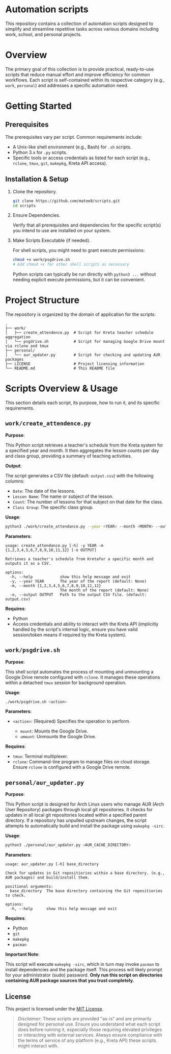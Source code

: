 # Automation scripts

This repository contains a collection of automation scripts designed to simplify
and streamline repetitive tasks across various domains including work, school,
and personal projects.

# Overview

The primary goal of this collection is to provide practical, ready-to-use
scripts that reduce manual effort and improve efficiency for common workflows.
Each script is self-contained within its respective category (e.g., `work`,
`personal`) and addresses a specific automation need.

# Getting Started

## Prerequisites

The prerequisites vary per script. Common requirements include:

-   A Unix-like shell environment (e.g., Bash) for `.sh` scripts.
-   Python 3.x for `.py` scripts.
-   Specific tools or access credentials as listed for each script (e.g., 
    `rclone`, `tmux`, `git`, `makepkg`, Kreta API access).

## Installation & Setup

1.  Clone the repository.

    ```bash
    git clone https://github.com/matee8/scripts.git
    cd scripts
    ```

2.  Ensure Dependencies.

    Verify that all prerequisites and dependencies for the specific script(s)
    you intend to use are installed on your system.

3.  Make Scripts Executable (if needed).

    For shell scripts, you might need to grant execute permissions:

    ```bash
    chmod +x work/psgdrive.sh
    # Add chmod +x for other shell scripts as necessary
    ```

    Python scripts can typically be run directly with `python3 ...` without
    needing explicit execute permissions, but it can be convenient.

# Project Structure

The repository is organized by the domain of application for the scripts:

```
.
├── work/
│   ├── create_attendence.py  # Script for Kreta teacher schedule aggregation
│   └── psgdrive.sh           # Script for managing Google Drive mount via rclone and tmux
├── personal/
│   └── aur_updater.py        # Script for checking and updating AUR packages
├── LICENSE                   # Project licensing information
└── README.md                 # This README file
```

# Scripts Overview & Usage

This section details each script, its purpose, how to run it, and its specific
requirements.

## `work/create_attendence.py`

**Purpose**:

This Python script retrieves a teacher's schedule from the Kreta system for a
specified year and month. It then aggregates the lesson counts per day and
class group, providing a summary of teaching activities.

**Output**:

The script generates a CSV file (default: `output.csv`) with the following columns:

-   `Date`: The date of the lessons.
-   `Lesson Name`: The name or subject of the lesson.
-   `Count`: The number of lessons for that subject on that date for the class.
-   `Class Group`: The specific class group.

**Usage**:

```bash
python3 ./work/create_attendance.py --year <YEAR> --month <MONTH> --output <OUTPUT_FILE_PATH>
```

**Parameters**:

```plaintext
usage: create_attendance.py [-h] -y YEAR -m {1,2,3,4,5,6,7,8,9,10,11,12} [-o OUTPUT]

Retrieves a teacher's schedule from Kretafor a specific month and outputs it as a CSV.

options:
  -h, --help            show this help message and exit
  -y, --year YEAR       The year of the report (default: None)
  -m, --month {1,2,3,4,5,6,7,8,9,10,11,12}
                        The month of the report (default: None)
  -o, --output OUTPUT   Path to the output CSV file. (default: output.csv)
```

**Requires**:

-   Python
-   Access credentials and ability to interact with the Kreta API (implicitly
    handled by the script's internal logic, ensure you have valid session/token
    means if required by the Kreta system).

## `work/psgdrive.sh`

**Purpose**:

This shell script automates the process of mounting and unmounting a Google
Drive remote configured with `rclone`. It manages these operations within a
detached `tmux` session for background operation.

**Usage**:

```bash
./work/psgdrive.sh <action>
```

**Parameters**:

-   `<action>`: (Required) Specifies the operation to perform.

    -   `mount`: Mounts the Google Drive.
    -   `umount`: Unmounts the Google Drive.

**Requires**:

-   `tmux`: Terminal multiplexer.
-   `rclone`: Command-line program to manage files on cloud storage. Ensure
    `rclone` is configured with a Google Drive remote.

## `personal/aur_updater.py`

**Purpose**:

This Python script is designed for Arch Linux users who manage AUR (Arch User
Repository) packages through local git repositories. It checks for updates in
all local git repositories located within a specified parent directory. If a
repository has unpulled upstream changes, the script attempts to automatically
build and install the package using `makepkg -sirc`.

**Usage**:

```bash
python3 ./personal/aur_updater.py <AUR_CACHE_DIRECTORY>
```

**Parameters**:

```plaintext
usage: aur_updater.py [-h] base_directory

Check for updates in Git repositiories within a base directory. (e.g., AUR packages) and build/install them.

positional arguments:
  base_directory  The base directory containing the Git repositiories to check.

options:
  -h, --help      show this help message and exit
```

**Requires**:

-   Python
-   `git`
-   `makepkg`
-   `pacman`

**Important Note**:

This script will execute `makepkg -sirc`, which in turn may invoke `pacman` to
install dependencies and the package itself. This process will likely prompt for
your administrator (sudo) password. **Only run this script on directories
containing AUR package sources that you trust completely.**

## License

This project is licensed under the [MIT License](LICENSE).

> *Disclaimer*: These scripts are provided "as-is" and are primarily designed
> for personal use. Ensure you understand what each script does before running
> it, especially those requiring elevated privileges or interacting with
> external services. Always ensure compliance with the terms of service of any
> platform (e.g., Kreta API) these scripts might interact with.
